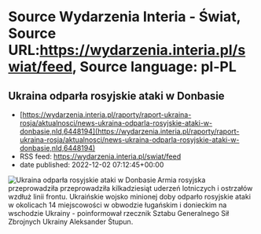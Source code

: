 # Source Wydarzenia Interia - Świat, Source URL:https://wydarzenia.interia.pl/swiat/feed, Source language: pl-PL

## Ukraina odparła rosyjskie ataki w Donbasie
 - [https://wydarzenia.interia.pl/raporty/raport-ukraina-rosja/aktualnosci/news-ukraina-odparla-rosyjskie-ataki-w-donbasie,nId,6448194](https://wydarzenia.interia.pl/raporty/raport-ukraina-rosja/aktualnosci/news-ukraina-odparla-rosyjskie-ataki-w-donbasie,nId,6448194)
 - RSS feed: https://wydarzenia.interia.pl/swiat/feed
 - date published: 2022-12-02 07:12:45+00:00

<p><a href="https://wydarzenia.interia.pl/raporty/raport-ukraina-rosja/aktualnosci/news-ukraina-odparla-rosyjskie-ataki-w-donbasie,nId,6448194"><img align="left" alt="Ukraina odparła rosyjskie ataki w Donbasie " src="https://i.iplsc.com/ukraina-odparla-rosyjskie-ataki-w-donbasie/000GFFZF48Q1WHQA-C321.jpg" /></a>Armia rosyjska przeprowadziła przeprowadziła kilkadziesiąt uderzeń lotniczych i ostrzałów wzdłuż linii frontu. Ukraińskie wojsko minionej doby odparło rosyjskie ataki w okolicach 14 miejscowości w obwodzie ługańskim i donieckim na wschodzie Ukrainy - poinformował rzecznik Sztabu Generalnego Sił Zbrojnych Ukrainy Aleksander Štupun. </p><br clear="all" />
